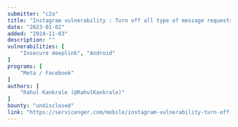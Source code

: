 ```yaml
---
submitter: "c2a"
title: "Instagram vulnerability : Turn off all type of message requests using deeplink (Android)"
date: "2023-01-02"
added: "2024-11-03"
description: ""
vulnerabilities: [
    "Insecure deeplink", "Android"
]
programs: [
    "Meta / Facebook"
]
authors: [
    "Rahul Kankrale (@RahulKankrale)"
]
bounty: "undisclosed"
link: "https://servicenger.com/mobile/instagram-vulnerability-turn-off-message-requests-deeplink/"
---
```




